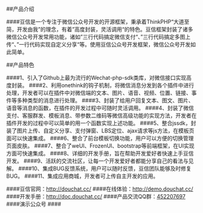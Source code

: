 ##产品介绍

####豆信是一个专注于微信公众号开发的开源框架，秉承着ThinkPHP“大道至简，开发由我”的理念，有着”高度封装，灵活调用“的特色。豆信框架封装了诸多微信公众号开发常用功能，诸如”三行代码搞定微信支付“、”三行代码搞定多图上传“、”一行代码实现自定义分享“等。使用豆信公众号开发框架，微信公众号开发如此简单。

##产品特色

####1、引入了Github上最为流行的Wechat-php-sdk类库，对微信接口实现高度封装。
####2、利用onethink的钩子机制，将微信消息分发到各个插件中进行处理，开发者可以在插件中对微信端的文本、图片、语音、视频、位置、链接、事件等多种类型的消息进行处理。
####3、封装了给用户回复文本、图文、图片、语音等消息的函数，在插件的开发过程中可随时灵活调用。
####4、封装了微信支付、客服群发、模板消息、带参数二维码等微信高级功能的实现方法，开发者在插件开发的过程中可以简单的用一个函数实现上述功能。
####5、整合jssdk，封装了图片上传、自定义分享、支付弹窗、LBS定位、ajax请求等js方法，在模板页面可以快速集成。
####6、整合了前台模板切换功能，用户可以方便的切换管理页面皮肤。
####7、整合了weUI、FrozenUI、bootstrap等前端框架，在UI实现方面可快速集成。
####8、详细的开发手册，旨在帮助开发爱好者快速上手豆信开发。
####9、活跃的交流社区，让每一个开发爱好者都能分享自己的看法与见解。
####10、集成BUG反馈系统，用户可以随时反馈，豆信团队能够及时修复BUG。
####11、集成应用商城，开发者可上传自主开发的应用。

####豆信官网：<a href="http://douchat.cc/" target="_blank">http://douchat.cc/</a>
####在线体验：<a href="http://demo.douchat.cc/" target="_blank">http://demo.douchat.cc/</a>
####开发手册：<a href="http://doc.douchat.cc/" target="_blank">http://doc.douchat.cc/</a>
####产品交流QQ群：<a href="http://shang.qq.com/wpa/qunwpa?idkey=713f26b3320286ac0fb30d17337c49668ffce5daacada9bf8c5d87ac789d9512" target="_blank">452207697</a>
####演示公众号 
####<img src="http://douchat.cc/static/img/qrcode.jpg" alt="">